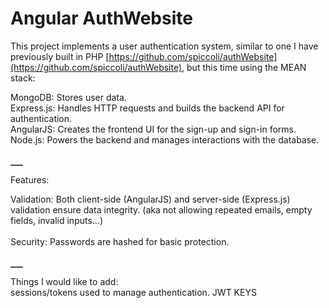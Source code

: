 # Angular AuthWebsite</br>
This project implements a user authentication system, similar to one I have previously built in PHP  [https://github.com/spiccoli/authWebsite](https://github.com/spiccoli/authWebsite), but this time using the MEAN stack:</br>

MongoDB: Stores user data.</br>
Express.js: Handles HTTP requests and builds the backend API for authentication.</br>
AngularJS: Creates the frontend UI for the sign-up and sign-in forms.</br>
Node.js: Powers the backend and manages interactions with the database.</br></br>
<hr style="border: none; border-top: 1px solid gray; width: 20px;">
Features:

Validation: Both client-side (AngularJS) and server-side (Express.js) validation ensure data integrity. (aka not allowing repeated emails, empty fields, invalid inputs...)</br></br>
Security: Passwords are hashed for basic protection.</br></br>
<hr style="border: none; border-top: 1px solid gray; width: 20px;">
Things I would like to add:</br>
sessions/tokens used to manage authentication. JWT KEYS
